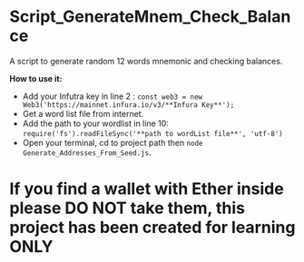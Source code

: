 # Script_GenerateMnem_Check_Balance
A script to generate random 12 words mnemonic and checking balances.

**How to use it:**

- Add your Infutra key in line 2 : ```const web3 = new Web3('https://mainnet.infura.io/v3/**Infura Key**');```
- Get a word list file from internet.
- Add the path to your wordlist in line 10: ```require('fs').readFileSync('**path to wordList file**', 'utf-8')```
- Open your terminal, cd to project path then ```node Generate_Addresses_From_Seed.js```.

<h1> If you find a wallet with Ether inside please DO NOT take them, this project has been created for learning ONLY </h1>
